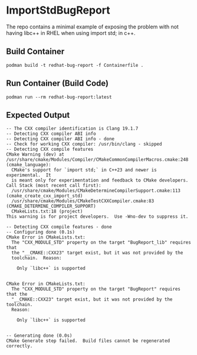 # ImportStdBugReport
The repo contains a minimal example of exposing the problem with not having libc++ in RHEL when using import std; in c++.

## Build Container
```podman build -t redhat-bug-report -f Containerfile .```
## Run Container (Build Code)
```podman run --rm redhat-bug-report:latest```

## Expected Output
```
-- The CXX compiler identification is Clang 19.1.7
-- Detecting CXX compiler ABI info
-- Detecting CXX compiler ABI info - done
-- Check for working CXX compiler: /usr/bin/clang - skipped
-- Detecting CXX compile features
CMake Warning (dev) at /usr/share/cmake/Modules/Compiler/CMakeCommonCompilerMacros.cmake:248 (cmake_language):
  CMake's support for `import std;` in C++23 and newer is experimental.  It
  is meant only for experimentation and feedback to CMake developers.
Call Stack (most recent call first):
  /usr/share/cmake/Modules/CMakeDetermineCompilerSupport.cmake:113 (cmake_create_cxx_import_std)
  /usr/share/cmake/Modules/CMakeTestCXXCompiler.cmake:83 (CMAKE_DETERMINE_COMPILER_SUPPORT)
  CMakeLists.txt:18 (project)
This warning is for project developers.  Use -Wno-dev to suppress it.

-- Detecting CXX compile features - done
-- Configuring done (0.1s)
CMake Error in CMakeLists.txt:
  The "CXX_MODULE_STD" property on the target "BugReport_lib" requires that
  the "__CMAKE::CXX23" target exist, but it was not provided by the
  toolchain.  Reason:

    Only `libc++` is supported


CMake Error in CMakeLists.txt:
  The "CXX_MODULE_STD" property on the target "BugReport" requires that the
  "__CMAKE::CXX23" target exist, but it was not provided by the toolchain.
  Reason:

    Only `libc++` is supported


-- Generating done (0.0s)
CMake Generate step failed.  Build files cannot be regenerated correctly.
```